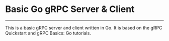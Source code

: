 # Basic Go gRPC Server & Client
___
This is a basic gRPC server and client written in Go. It is based on the gRPC Quickstart and gRPC Basics: Go tutorials.
